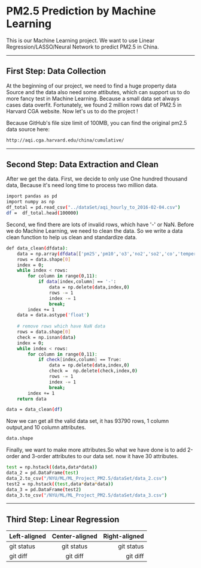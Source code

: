 # PM2.5 Prediction by Machine Learning
This is our Machine Learning project. We want to use Linear Regression/LASSO/Neural Network to predict PM2.5 in China.

---------------------------
## First Step: Data Collection 

At the beginning of our project, we need to find a huge property data Source and the data also need some attibutes, which can support us to do more fancy test in Machine Learning. Because a small data set always cases data overfit. Fortunately, we found 2 million rows dat of PM2.5 in Harvard CGA website. Now let's us to do the project ! 

Because GitHub's file size limit of 100MB, you can find the original pm2.5 data source here:
```sh
http://aqi.cga.harvard.edu/china/cumulative/
```

---------------------------
## Second Step: Data Extraction and Clean
After we get the data. First, we decide to only use One hundred thousand data, Because it's need long time to process two million data.
```sh
import pandas as pd
import numpy as np
df_total = pd.read_csv("../dataSet/aqi_hourly_to_2016-02-04.csv")
df =  df_total.head(100000)
```
Second, we find there are lots of invalid rows, which have '-' or NaN. Before we do Machine Learning, we need to clean the data. So we write a data clean function to help us clean and standardize data.
```sh
def data_clean(dfdata):
    data = np.array(dfdata[['pm25','pm10','o3','no2','so2','co','temperature','dewpoint','pressure','humidity','wind']])
    rows = data.shape[0]
    index = 0;
    while index < rows:
        for column in range(0,11):
            if data[index,column] == '-':
                data = np.delete(data,index,0)
                rows -= 1
                index -= 1
                break;
        index += 1
    data = data.astype('float')
    
    # remove rows which have NaN data
    rows = data.shape[0]
    check = np.isnan(data)
    index = 0;    
    while index < rows:
        for column in range(0,11):
            if check[index,column] == True:
                data = np.delete(data,index,0)
                check =  np.delete(check,index,0)
                rows -= 1
                index -= 1
                break;
        index += 1    
    return data

data = data_clean(df)  
```
Now we can get all the valid data set, it has 93790 rows, 1 column output,and 10 column attributes.
```sh
data.shape
```
Finally, we want to make more attributes.So what we have done is to add 2-order and 3-order attributes to our data set. now it have 30 attributes.
```sh
test = np.hstack((data,data*data))
data_2 = pd.DataFrame(test)
data_2.to_csv("/NYU/ML/ML_Project_PM2.5/dataSet/data_2.csv")
test2 = np.hstack((test,data*data*data))
data_3 = pd.DataFrame(test2)
data_3.to_csv("/NYU/ML/ML_Project_PM2.5/dataSet/data_3.csv")
```

---------------------------
## Third Step: Linear Regression 
| Left-aligned | Center-aligned | Right-aligned |
| :---         |     :---:      |          ---: |
| git status   | git status     | git status    |
| git diff     | git diff       | git diff      |

